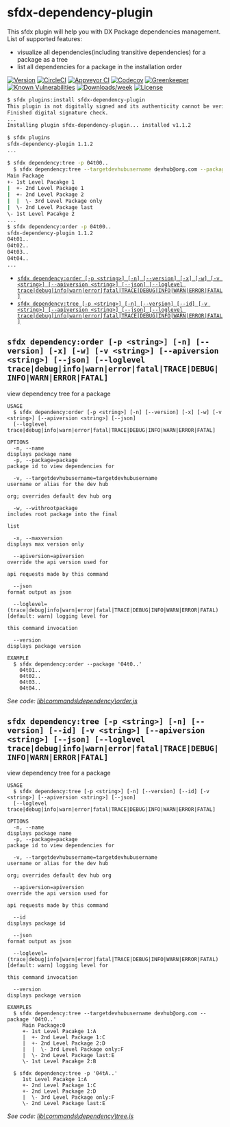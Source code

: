sfdx-dependency-plugin
======================

This sfdx plugin will help you with DX Package dependencies management.  
List of supported features:  
* visualize all dependencies(including transitive dependencies) for a package as a tree
* list all dependencies for a package in the installation order

[![Version](https://img.shields.io/npm/v/sfdx-dependency-plugin.svg)](https://npmjs.org/package/sfdx-dependency-plugin)
[![CircleCI](https://circleci.com/gh/baksale/sfdx-dependency-plugin/tree/master.svg?style=shield)](https://circleci.com/gh/baksale/sfdx-dependency-plugin/tree/master)
[![Appveyor CI](https://ci.appveyor.com/api/projects/status/github/baksale/sfdx-dependency-plugin?branch=master&svg=true)](https://ci.appveyor.com/project/heroku/sfdx-dependency-plugin/branch/master)
[![Codecov](https://codecov.io/gh/baksale/sfdx-dependency-plugin/branch/master/graph/badge.svg)](https://codecov.io/gh/baksale/sfdx-dependency-plugin)
[![Greenkeeper](https://badges.greenkeeper.io/baksale/sfdx-dependency-plugin.svg)](https://greenkeeper.io/)
[![Known Vulnerabilities](https://snyk.io/test/github/baksale/sfdx-dependency-plugin/badge.svg)](https://snyk.io/test/github/baksale/sfdx-dependency-plugin)
[![Downloads/week](https://img.shields.io/npm/dw/sfdx-dependency-plugin.svg)](https://npmjs.org/package/sfdx-dependency-plugin)
[![License](https://img.shields.io/npm/l/sfdx-dependency-plugin.svg)](https://github.com/baksale/sfdx-dependency-plugin/blob/master/package.json)

<!-- toc -->

<!-- tocstop -->
<!-- install -->
```bash
$ sfdx plugins:install sfdx-dependency-plugin
This plugin is not digitally signed and its authenticity cannot be verified. Continue installation y/n?: y
Finished digital signature check.
...
Installing plugin sfdx-dependency-plugin... installed v1.1.2

$ sfdx plugins
sfdx-dependency-plugin 1.1.2
...
```
<!-- usage -->
```bash
$ sfdx dependency:tree -p 04t00..
  $ sfdx dependency:tree --targetdevhubusername devhub@org.com --package '04t0..'
Main Package
+- 1st Level Pacakge 1
|  +- 2nd Level Package 1
|  +- 2nd Level Package 2
|  |  \- 3rd Level Package only
|  \- 2nd Level Package last
\- 1st Level Pacakge 2
...
$ sfdx dependency:order -p 04t00..
sfdx-dependency-plugin 1.1.2
04t01..
04t02..
04t03..
04t04..
...
```
<!-- usagestop -->
<!-- commands -->
* [`sfdx dependency:order [-p <string>] [-n] [--version] [-x] [-w] [-v <string>] [--apiversion <string>] [--json] [--loglevel trace|debug|info|warn|error|fatal|TRACE|DEBUG|INFO|WARN|ERROR|FATAL]`](#sfdx-dependencyorder--p-string--n---version--x--w--v-string---apiversion-string---json---loglevel-tracedebuginfowarnerrorfataltracedebuginfowarnerrorfatal)
* [`sfdx dependency:tree [-p <string>] [-n] [--version] [--id] [-v <string>] [--apiversion <string>] [--json] [--loglevel trace|debug|info|warn|error|fatal|TRACE|DEBUG|INFO|WARN|ERROR|FATAL]`](#sfdx-dependencytree--p-string--n---version---id--v-string---apiversion-string---json---loglevel-tracedebuginfowarnerrorfataltracedebuginfowarnerrorfatal)

## `sfdx dependency:order [-p <string>] [-n] [--version] [-x] [-w] [-v <string>] [--apiversion <string>] [--json] [--loglevel trace|debug|info|warn|error|fatal|TRACE|DEBUG|INFO|WARN|ERROR|FATAL]`

view dependency tree for a package

```
USAGE
  $ sfdx dependency:order [-p <string>] [-n] [--version] [-x] [-w] [-v <string>] [--apiversion <string>] [--json] 
  [--loglevel trace|debug|info|warn|error|fatal|TRACE|DEBUG|INFO|WARN|ERROR|FATAL]

OPTIONS
  -n, --name                                                                        displays package name
  -p, --package=package                                                             package id to view dependencies for

  -v, --targetdevhubusername=targetdevhubusername                                   username or alias for the dev hub
                                                                                    org; overrides default dev hub org

  -w, --withrootpackage                                                             includes root package into the final
                                                                                    list

  -x, --maxversion                                                                  displays max version only

  --apiversion=apiversion                                                           override the api version used for
                                                                                    api requests made by this command

  --json                                                                            format output as json

  --loglevel=(trace|debug|info|warn|error|fatal|TRACE|DEBUG|INFO|WARN|ERROR|FATAL)  [default: warn] logging level for
                                                                                    this command invocation

  --version                                                                         displays package version

EXAMPLE
  $ sfdx dependency:order --package '04t0..'
    04t01..
    04t02..
    04t03..
    04t04..
```

_See code: [lib\commands\dependency\order.js](https://github.com/baksale/sfdx-dependency-plugin/blob/v1.1.2/lib\commands\dependency\order.js)_

## `sfdx dependency:tree [-p <string>] [-n] [--version] [--id] [-v <string>] [--apiversion <string>] [--json] [--loglevel trace|debug|info|warn|error|fatal|TRACE|DEBUG|INFO|WARN|ERROR|FATAL]`

view dependency tree for a package

```
USAGE
  $ sfdx dependency:tree [-p <string>] [-n] [--version] [--id] [-v <string>] [--apiversion <string>] [--json] 
  [--loglevel trace|debug|info|warn|error|fatal|TRACE|DEBUG|INFO|WARN|ERROR|FATAL]

OPTIONS
  -n, --name                                                                        displays package name
  -p, --package=package                                                             package id to view dependencies for

  -v, --targetdevhubusername=targetdevhubusername                                   username or alias for the dev hub
                                                                                    org; overrides default dev hub org

  --apiversion=apiversion                                                           override the api version used for
                                                                                    api requests made by this command

  --id                                                                              displays package id

  --json                                                                            format output as json

  --loglevel=(trace|debug|info|warn|error|fatal|TRACE|DEBUG|INFO|WARN|ERROR|FATAL)  [default: warn] logging level for
                                                                                    this command invocation

  --version                                                                         displays package version

EXAMPLES
  $ sfdx dependency:tree --targetdevhubusername devhub@org.com --package '04t0..'
     Main Package:0
     +- 1st Level Pacakge 1:A
     |  +- 2nd Level Package 1:C
     |  +- 2nd Level Package 2:D
     |  |  \- 3rd Level Package only:F
     |  \- 2nd Level Package last:E
     \- 1st Level Pacakge 2:B
  
  $ sfdx dependency:tree -p '04tA..'
     1st Level Pacakge 1:A
     +- 2nd Level Package 1:C
     +- 2nd Level Package 2:D
     |  \- 3rd Level Package only:F
     \- 2nd Level Package last:E
```

_See code: [lib\commands\dependency\tree.js](https://github.com/baksale/sfdx-dependency-plugin/blob/v1.1.2/lib\commands\dependency\tree.js)_
<!-- commandsstop -->
